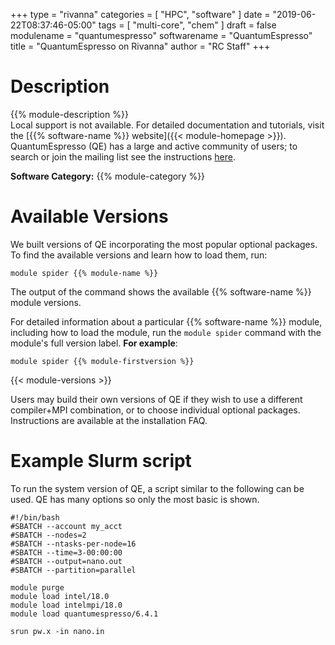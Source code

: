 +++
type = "rivanna"
categories = [
  "HPC",
  "software"
]
date = "2019-06-22T08:37:46-05:00"
tags = [
  "multi-core",
  "chem"
]
draft = false
modulename = "quantumespresso"
softwarename = "QuantumEspresso"
title = "QuantumEspresso on Rivanna"
author = "RC Staff"
+++

# Description
{{% module-description %}}
<br>
Local support is not available. For detailed documentation and tutorials, visit the [{{% software-name %}} website]({{< module-homepage >}}). QuantumEspresso (QE) has a large and active community of users; to search or join the mailing list see the instructions [here](https://www.quantum-espresso.org/forum).

**Software Category:** {{% module-category %}}

# Available Versions
We built versions of QE incorporating the most popular optional packages. To find the available versions and learn how to load them, run:
```
module spider {{% module-name %}}
```

The output of the command shows the available {{% software-name %}} module versions.

For detailed information about a particular {{% software-name %}} module, including how to load the module, run the `module spider` command with the module's full version label. __For example__:
```
module spider {{% module-firstversion %}}
```

{{< module-versions >}}

Users may build their own versions of QE if they wish to use a different compiler+MPI combination, or to choose individual optional packages.  Instructions are available at the installation FAQ.

# Example Slurm script
To run the system version of QE, a script similar to the following can be used.  QE has many options so only the most basic is shown.
```
#!/bin/bash
#SBATCH --account my_acct
#SBATCH --nodes=2
#SBATCH --ntasks-per-node=16
#SBATCH --time=3-00:00:00
#SBATCH --output=nano.out
#SBATCH --partition=parallel

module purge
module load intel/18.0
module load intelmpi/18.0
module load quantumespresso/6.4.1

srun pw.x -in nano.in
```

